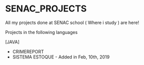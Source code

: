 # SENAC_PROJECTS
All my projects done at SENAC school ( Where i study ) are here!

Projects in the following languages

[JAVA]

- CRIMEREPORT
- SISTEMA ESTOQUE - Added in Feb, 10th, 2019
